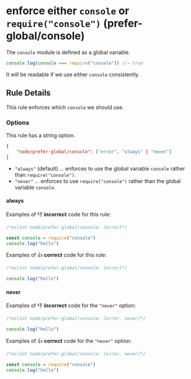 # enforce either `console` or `require("console")` (prefer-global/console)

The `console` module is defined as a global variable.

```js
console.log(console === require("console")) //→ true
```

It will be readable if we use either `console` consistently.

## Rule Details

This rule enforces which `console` we should use.

### Options

This rule has a string option.

```json
{
    "node/prefer-global/console": ["error", "always" | "never"]
}
```

- `"always"` (default) ... enforces to use the global variable `console` rather than `require("console")`.
- `"never"` ... enforces to use `require("console")` rather than the global variable `console`.

#### always

Examples of :-1: **incorrect** code for this rule:

```js
/*eslint node/prefer-global/console: [error]*/

const console = require("console")
console.log("hello")
```

Examples of :+1: **correct** code for this rule:

```js
/*eslint node/prefer-global/console: [error]*/

console.log("hello")
```

#### never

Examples of :-1: **incorrect** code for the `"never"` option:

```js
/*eslint node/prefer-global/console: [error, never]*/

console.log("hello")
```

Examples of :+1: **correct** code for the `"never"` option:

```js
/*eslint node/prefer-global/console: [error, never]*/

const console = require("console")
console.log("hello")
```
